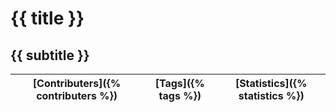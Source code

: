 # {{ title }}
## {{ subtitle }}

[Contributers]({% contributers %}) | [Tags]({% tags %}) | [Statistics]({% statistics %})
--- | --- | ---